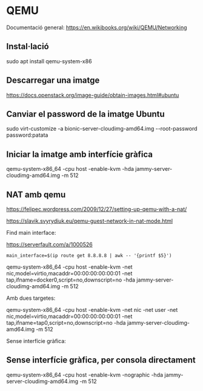 # QEMU

Documentació general: https://en.wikibooks.org/wiki/QEMU/Networking

## Instal·lació

sudo apt install qemu-system-x86 

## Descarregar una imatge

https://docs.openstack.org/image-guide/obtain-images.html#ubuntu

## Canviar el password de la imatge Ubuntu

sudo virt-customize -a bionic-server-cloudimg-amd64.img --root-password password:patata

## Iniciar la imatge amb interfície gràfica

qemu-system-x86_64 -cpu host -enable-kvm -hda jammy-server-cloudimg-amd64.img -m 512 

## NAT amb qemu

https://felipec.wordpress.com/2009/12/27/setting-up-qemu-with-a-nat/

https://slavik.svyrydiuk.eu/qemu-guest-network-in-nat-mode.html

Find main interface: 

https://serverfault.com/a/1000526

    main_interface=$(ip route get 8.8.8.8 | awk -- '{printf $5}')


qemu-system-x86_64 -cpu host -enable-kvm -net nic,model=virtio,macaddr=00:00:00:00:00:01 -net tap,ifname=docker0,script=no,downscript=no -hda jammy-server-cloudimg-amd64.img -m 512 

Amb dues targetes:

qemu-system-x86_64 -cpu host -enable-kvm -net nic -net user -net nic,model=virtio,macaddr=00:00:00:00:00:01 -net tap,ifname=tap0,script=no,downscript=no -hda jammy-server-cloudimg-amd64.img -m 512

Sense interfície gràfica:

## Sense interfície gràfica, per consola directament

qemu-system-x86_64 -cpu host -enable-kvm -nographic -hda jammy-server-cloudimg-amd64.img -m 512